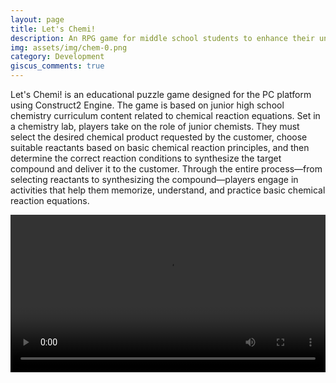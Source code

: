 ```yaml
---
layout: page
title: Let's Chemi!
description: An RPG game for middle school students to enhance their understanding of chemistry.
img: assets/img/chem-0.png
category: Development
giscus_comments: true
---
```


Let's Chemi! is an educational puzzle game designed for the PC platform using Construct2 Engine. The game is based on junior high school chemistry curriculum content related to chemical reaction equations. Set in a chemistry lab, players take on the role of junior chemists. They must select the desired chemical product requested by the customer, choose suitable reactants based on basic chemical reaction principles, and then determine the correct reaction conditions to synthesize the target compound and deliver it to the customer. Through the entire process—from selecting reactants to synthesizing the compound—players engage in activities that help them memorize, understand, and practice basic chemical reaction equations.

<div class="embed-container" style="max-width: 100%; margin: auto;">
  <video controls style="width: 100%; height: auto;">
    <source src="/assets/video/lets_chemi.mp4" type="video/mp4">
  </video>
</div>
